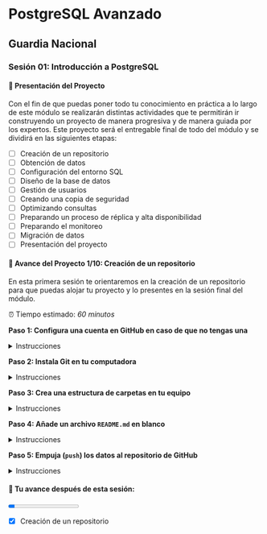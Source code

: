 # PostgreSQL Avanzado
## Guardia Nacional
### Sesión 01: Introducción a PostgreSQL

#### :rocket: Presentación del Proyecto

Con el fin de que puedas poner todo tu conocimiento en práctica a lo largo de este módulo se realizarán distintas actividades que te permitirán ir construyendo un proyecto de manera progresiva y de manera guiada por los expertos. Este proyecto será el entregable final de todo del módulo y se dividirá en las siguientes etapas:

- [ ] Creación de un repositorio   
- [ ] Obtención de datos   
- [ ] Configuración del entorno SQL   
- [ ] Diseño de la base de datos
- [ ] Gestión de usuarios
- [ ] Creando una copia de seguridad
- [ ] Optimizando consultas
- [ ] Preparando un proceso de réplica y alta disponibilidad
- [ ] Preparando el monitoreo
- [ ] Migración de datos
- [ ] Presentación del proyecto
 
#### :dart: Avance del Proyecto 1/10: Creación de un repositorio

En esta primera sesión te orientaremos en la creación de un repositorio para que puedas alojar tu proyecto y lo presentes en la sesión final del módulo. 

⏰ Tiempo estimado: *60 minutos*

**Paso 1: Configura una cuenta en GitHub en caso de que no tengas una**

<details><summary>Instrucciones</summary>
</details>

**Paso 2: Instala Git en tu computadora**

<details><summary>Instrucciones</summary>
</details>

**Paso 3: Crea una estructura de carpetas en tu equipo**

<details><summary>Instrucciones</summary>
</details>

**Paso 4: Añade un archivo `README.md` en blanco**

<details><summary>Instrucciones</summary>
</details>

**Paso 5: Empuja (`push`) los datos al repositorio de GitHub**

<details><summary>Instrucciones</summary>
</details>

#### :rocket: Tu avance después de esta sesión:

<progress max="100" value="9">9%</progress>

- [x] Creación de un repositorio 
